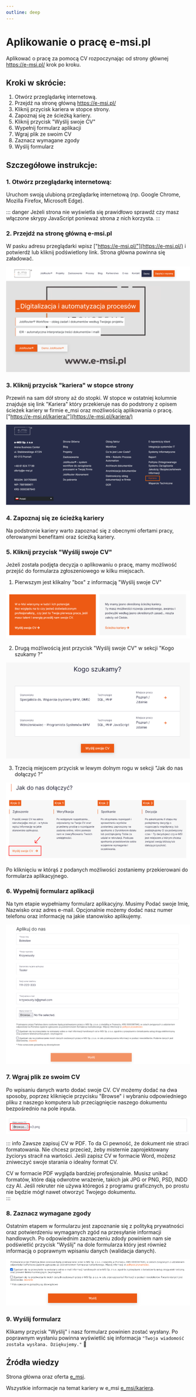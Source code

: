 ```yaml
---
outline: deep
---
```


# Aplikowanie o pracę **e-msi.pl**

Aplikować o pracę za pomocą CV rozpoczynając od strony głównej https://e-msi.pl/ krok po kroku.

## Kroki w skrócie:

1. Otwórz przeglądarkę internetową.
2. Przejdź na stronę główną https://e-msi.pl/
3. Kliknij przycisk kariera w stopce strony.
4. Zapoznaj się ze ścieżką kariery.
5. Kliknij przycisk "Wyślij swoje CV"
6. Wypełnij formularz aplikacji
7. Wgraj plik ze swoim CV
8. Zaznacz wymagane zgody
9. Wyślij formularz

## Szczegółowe instrukcje:

### 1. Otwórz przeglądarkę internetową:

Uruchom swoją ulubioną przeglądarkę internetową (np. Google Chrome, Mozilla Firefox, Microsoft Edge).

::: danger
Jeżeli strona nie wyświetla się prawidłowo sprawdź czy masz włączone skrypy JavaScript ponieważ strona z nich korzysta.
:::

### 2. Przejdź na stronę główną e-msi.pl

W pasku adresu przeglądarki wpisz ["https://e-msi.pl/"](https://e-msi.pl/) i potwierdź lub kliknij podświetlony link. Strona główna powinna się załadować.

![](./public/msi.png)

### 3. Kliknij przycisk "kariera" w stopce strony

Przewiń na sam dół strony aż do stopki. W stopce w ostatniej kolumnie znajduje się link "Kariera" który przekieruje nas do podstrony z opisem ścieżek kariery w firmie e_msi oraz możliwością aplikowania o pracę. ["https://e-msi.pl/kariera/"](https://e-msi.pl/kariera/)

![](./public/footer.png)

### 4. Zapoznaj się ze ścieżką kariery

Na podstronie kariery warto zapoznać się z obecnymi ofertami pracy, oferowanymi benefitami oraz ścieżką kariery.

### 5. Kliknij przycisk "Wyślij swoje CV"

Jeżeli została podjęta decyzja o aplikowaniu o pracę, mamy możliwość przejść do formularza zgłoszeniowego w kilku miejscach. 

1. Pierwszym jest klikalny "box" z informacją "Wyślij swoje CV"

![](./public/cv.png)

2. Drugą możliwością jest przycisk "Wyślij swoje CV" w sekcji "Kogo szukamy ?"

![](./public/cv2.png)

3. Trzecią miejscem przycisk w lewym dolnym rogu w sekcji "Jak do nas dołączyć ?"

![](./public/cv3.png)

Po kliknięciu w którąś z podanych możliwości zostaniemy przekierowani do formularza aplikacyjnego.

### 6. Wypełnij formularz aplikacji

Na tym etapie wypełniamy formularz aplikacyjny. Musimy Podać swoje Imię, Nazwisko oraz adres e-mail. Opcjonalnie możemy dodać nasz numer telefonu oraz informację na jakie stanowisko aplikujemy. 

![](./public/form1.png)

### 7. Wgraj plik ze swoim CV

Po wpisaniu danych warto dodać swoje CV. CV możemy dodać na dwa sposoby, poprzez kliknięcie przycisku "Browse" i wybraniu odpowiedniego pliku z naszego komputera lub przeciągnięcie naszego dokumentu bezpośrednio na pole inputa.

![](./public/form2.png)

::: info 
Zawsze zapisuj CV w PDF. To da Ci pewność, że dokument nie straci formatowania. Nie chcesz przecież, żeby misternie zaprojektowany życiorys stracił na wartości. Jeśli zapisz CV w formacie Word, możesz zniweczyć swoje starania o idealny format CV. 

CV w formacie PDF wygląda bardziej profesjonalnie. Musisz unikać formatów, które dają odwrotne wrażenie, takich jak JPG or PNG, PSD, INDD czy AI. Jeśli rekruter nie używa któregoś z programu graficznych, po prostu nie będzie mógł nawet otworzyć Twojego dokumentu.  
:::

### 8. Zaznacz wymagane zgody

Ostatnim etapem w formularzu jest zapoznanie się z polityką prywatności oraz potwierdzeniu wymaganych zgód na przesyłanie informacji handlowych. Po odpowiednim zaznaczeniu zdody powiniem nam sie podświetlić przycisk "Wyślij" na dole formularza który jest również informacją o poprawnym wpisaniu danych (walidacja danych).

![](./public/form3.png)

### 9. Wyślij formularz

Klikamy przycisk "Wyślij" i nasz formularz powinien zostać wysłany. Po poprawnym wysłaniu powinna wyświetlić się informacja `"Twoja wiadomość została wysłana. Dziękujemy."` 🎉




## Źródła wiedzy

Strona główna oraz oferta [e_msi](https://e-msi.pl/).

Wszystkie informacje na temat kariery w e_msi [e_msi/kariera](https://e-msi.pl/kariera/).

